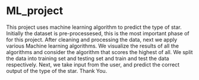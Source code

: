 # ML_project
This project uses machine learning algorithm to predict the type of star. 
Initially the dataset is pre-processesed, this is the most important phase of for this project. After cleaning and processing the data, next we apply various Machine learning algorithms. We visualize the results of all the algorithms and consider the algorithm that scores the highest of all. We split the data into training set and testing set and train and test the data respectively. 
Next, we take input from the user, and predict the correct output of the type of the star.
Thank You.
